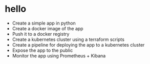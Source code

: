 # hello

- Create a simple app in python
- Create a docker image of the app
- Push it to a docker registry
- Create a kubernetes cluster using a terraform scripts
- Create a pipeline for deploying the app to a kubernetes cluster
- Expose the app to the public
- Monitor the app using Prometheus + Kibana
